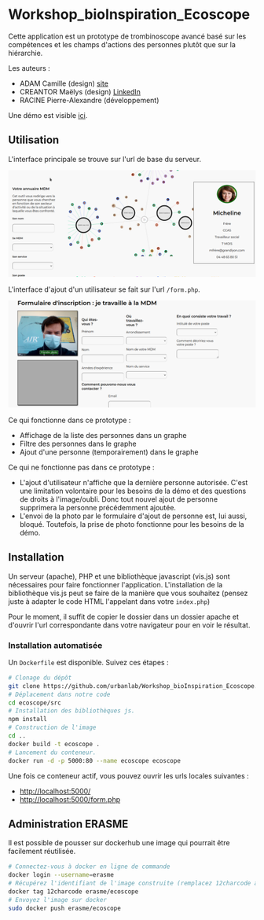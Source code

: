 # Workshop_bioInspiration_Ecoscope

Cette application est un prototype de trombinoscope avancé basé sur les compétences
et les champs d'actions des personnes plutôt que sur la hiérarchie.

Les auteurs :
- ADAM Camille (design) [site](https://www.camilleadam.com/)
- CREANTOR Maëlys (design) [LinkedIn](https://www.linkedin.com/in/maelys-creantor-a666461bb/)
- RACINE Pierre-Alexandre (développement)

Une démo est visible [ici](https://ecoscope.projets.erasme.org/).

## Utilisation

L'interface principale se trouve sur l'url de base du serveur.

![Interface principale](src/doc/interface_principale.png)

L'interface d'ajout d'un utilisateur se fait sur l'url `/form.php`.

![Interface d'inscription](src/doc/interface_inscription.png)

Ce qui fonctionne dans ce prototype :
- Affichage de la liste des personnes dans un graphe
- Filtre des personnes dans le graphe
- Ajout d'une personne (temporairement) dans le graphe


Ce qui ne fonctionne pas dans ce prototype :
- L'ajout d'utilisateur n'affiche que la dernière personne autorisée. C'est une 
limitation volontaire pour les besoins de la démo et des questions de droits à
l'image/oubli. Donc tout nouvel ajout de personne supprimera la personne précédemment
ajoutée.
- L'envoi de la photo par le formulaire d'ajout de personne est, lui aussi, bloqué.
Toutefois, la prise de photo fonctionne pour les besoins de la démo.

## Installation

Un serveur (apache), PHP et une bibliothèque javascript (vis.js) sont nécessaires pour
faire fonctionner l'application. L'installation de la bibliothèque vis.js peut se faire
de la manière que vous souhaitez (pensez juste à adapter le code HTML l'appelant
dans votre `index.php`)

Pour le moment, il suffit de copier le dossier dans un dossier apache et d'ouvrir l'url
correspondante dans votre navigateur pour en voir le résultat.

### Installation automatisée

Un `Dockerfile` est disponible. Suivez ces étapes :

```bash
# Clonage du dépôt
git clone https://github.com/urbanlab/Workshop_bioInspiration_Ecoscope.git ~/Projets/ecoscope
# Déplacement dans notre code
cd ecoscope/src
# Installation des bibliothèques js.
npm install
# Construction de l'image
cd ..
docker build -t ecoscope .
# Lancement du conteneur.
docker run -d -p 5000:80 --name ecoscope ecoscope
```

Une fois ce conteneur actif, vous pouvez ouvrir les urls locales suivantes :
- [http://localhost:5000/](http://localhost:5000/)
- [http://localhost:5000/form.php](http://localhost:5000/form.php)

## Administration ERASME

Il est possible de pousser sur dockerhub une image qui pourrait être facilement réutilisée.
```bash
# Connectez-vous à docker en ligne de commande
docker login --username=erasme
# Récupérez l'identifiant de l'image construite (remplacez 12charcode avec)  
docker tag 12charcode erasme/ecoscope
# Envoyez l'image sur docker
sudo docker push erasme/ecoscope
```